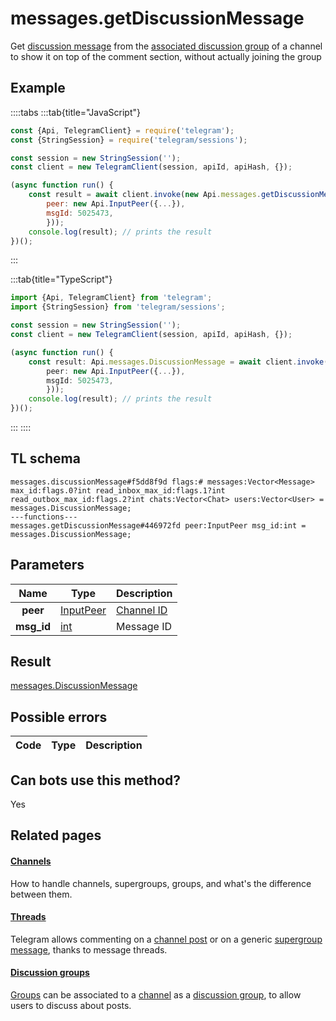 # messages.getDiscussionMessage

Get [discussion message](https://core.telegram.org/api/threads) from the [associated discussion group](https://core.telegram.org/api/discussion) of a channel to show it on top of the comment section, without actually joining the group

## Example

::::tabs
:::tab{title="JavaScript"}

```js
const {Api, TelegramClient} = require('telegram');
const {StringSession} = require('telegram/sessions');

const session = new StringSession('');
const client = new TelegramClient(session, apiId, apiHash, {});

(async function run() {
    const result = await client.invoke(new Api.messages.getDiscussionMessage({
		peer: new Api.InputPeer({...}),
		msgId: 5025473,
		}));
    console.log(result); // prints the result
})();

```

:::

:::tab{title="TypeScript"}

```ts
import {Api, TelegramClient} from 'telegram';
import {StringSession} from 'telegram/sessions';

const session = new StringSession('');
const client = new TelegramClient(session, apiId, apiHash, {});

(async function run() {
    const result: Api.messages.DiscussionMessage = await client.invoke(new Api.messages.getDiscussionMessage({
		peer: new Api.InputPeer({...}),
		msgId: 5025473,
		}));
    console.log(result); // prints the result
})();

```

:::
::::

## TL schema

```
messages.discussionMessage#f5dd8f9d flags:# messages:Vector<Message> max_id:flags.0?int read_inbox_max_id:flags.1?int read_outbox_max_id:flags.2?int chats:Vector<Chat> users:Vector<User> = messages.DiscussionMessage;
---functions---
messages.getDiscussionMessage#446972fd peer:InputPeer msg_id:int = messages.DiscussionMessage;
```

## Parameters

|    Name    | Type                                                  | Description                                         |
| :--------: | ----------------------------------------------------- | --------------------------------------------------- |
|  **peer**  | [InputPeer](https://core.telegram.org/type/InputPeer) | [Channel ID](https://core.telegram.org/api/channel) |
| **msg_id** | [int](https://core.telegram.org/type/int)             | Message ID                                          |

## Result

[messages.DiscussionMessage](https://core.telegram.org/type/messages.DiscussionMessage)

## Possible errors

| Code | Type | Description |
| :--: | ---- | ----------- |

## Can bots use this method?

Yes

## Related pages

#### [Channels](https://core.telegram.org/api/channel)

How to handle channels, supergroups, groups, and what's the difference between them.

#### [Threads](https://core.telegram.org/api/threads)

Telegram allows commenting on a [channel post](https://core.telegram.org/api/channel) or on a generic [supergroup message](https://core.telegram.org/api/channel), thanks to message threads.

#### [Discussion groups](https://core.telegram.org/api/discussion)

[Groups](https://core.telegram.org/api/channel) can be associated to a [channel](https://core.telegram.org/api/channel) as a [discussion group](https://telegram.org/blog/privacy-discussions-web-bots), to allow users to discuss about posts.
